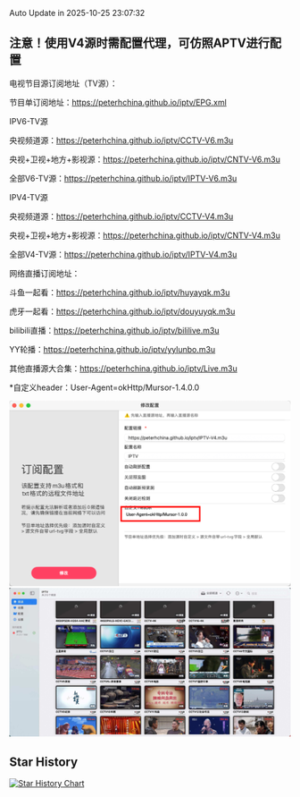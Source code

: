 Auto Update in 2025-10-25 23:07:32
## 注意！使用V4源时需配置代理，可仿照APTV进行配置

电视节目源订阅地址（TV源）：

节目单订阅地址：https://peterhchina.github.io/iptv/EPG.xml

IPV6-TV源

央视频道源：https://peterhchina.github.io/iptv/CCTV-V6.m3u  

央视+卫视+地方+影视源：https://peterhchina.github.io/iptv/CNTV-V6.m3u  

全部V6-TV源：https://peterhchina.github.io/iptv/IPTV-V6.m3u

IPV4-TV源

央视频道源：https://peterhchina.github.io/iptv/CCTV-V4.m3u  

央视+卫视+地方+影视源：https://peterhchina.github.io/iptv/CNTV-V4.m3u  

全部V4-TV源：https://peterhchina.github.io/iptv/IPTV-V4.m3u

网络直播订阅地址：

斗鱼一起看：https://peterhchina.github.io/iptv/huyayqk.m3u  

虎牙一起看：https://peterhchina.github.io/iptv/douyuyqk.m3u  

bilibili直播：https://peterhchina.github.io/iptv/bililive.m3u  

YY轮播：https://peterhchina.github.io/iptv/yylunbo.m3u  

其他直播源大合集：https://peterhchina.github.io/iptv/Live.m3u  

*自定义header：User-Agent=okHttp/Mursor-1.4.0.0

![image](https://github.com/peterHchina/iptv/blob/main/src/VC20250811-092617.png)
![image](https://github.com/peterHchina/iptv/blob/main/src/VC20250811-100707.jpg)

## Star History
<a href='https://star-history.com/#peterHchina/iptv&Date'>
<picture>
<source media='(prefers-color-scheme: dark)' srcset='https://api.star-history.com/svg?repos=peterHchina/iptv&type=Date&theme=dark' />
<source media='(prefers-color-scheme: light)' srcset='https://api.star-history.com/svg?repos=peterHchina/iptv&type=Date' />
<img alt='Star History Chart' src='https://api.star-history.com/svg?repos=peterHchina/iptv&type=Date' />
</picture>
</a>
